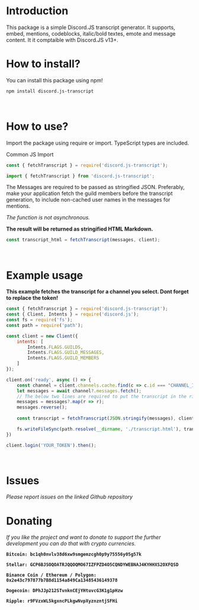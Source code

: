 # Introduction

This package is a simple Discord.JS transcript generator. It supports, embed, mentions, codeblocks, italic/bold textes, emote and message content. It it comptaible with Discord.JS v13+.

# How to install?

You can install this package using npm!

```bash
npm install discord.js-transcript
```
<br>

# How to use?

Import the package using require or import. TypeScript types are included.

Common JS Import
```js
const { fetchTranscript } = require('discord.js-transcript');
```

```ts
import { fetchTranscript } from 'discord.js-transcript';
```

The Messages are required to be passed as stringified JSON. Preferably, make your application fetch the guild members before the transcript generation, to include non-cached user names in the messages for mentions.

*The function is not asynchronous.*

**The result will be returned as stringified HTML Markdown.**

```js
const transcript_html = fetchTranscript(messages, client);
```
<br>


# Example usage

**This example fetches the transcript for a channel you select. Dont forget to replace the token!**

```js
const { fetchTranscript } = require('discord.js-transcript');
const { Client, Intents } = require('discord.js');
const fs = require('fs');
const path = require('path');

const client = new Client({
    intents: [
        Intents.FLAGS.GUILDS,
        Intents.FLAGS.GUILD_MESSAGES,
        Intents.FLAGS.GUILD_MEMBERS
    ]
});

client.on('ready', async () => {
    const channel = client.channels.cache.find(c => c.id === "CHANNEL_ID") || await client.channels.fetch("CHANNEL_ID");
    let messages = await channel?.messages.fetch();
    // The below two lines are required to put the transcript in the right order
    messages = messages?.map(r => r);
    messages.reverse();
    
    const transcript = fetchTranscript(JSON.stringify(messages), client);

    fs.writeFileSync(path.resolve(__dirname, './transcript.html'), transcript)
})

client.login('YOUR_TOKEN').then();
```
<br>


# Issues

*Please report issues on the linked Github repository*
<br>


# Donating

*If you like the project and want to donate to support the further development you can do that with crypto currencies.*

**`Bitcoin: bc1qh0nvlv38d6xw9smgemzcgh0p9y75556y05g57k`**

**`Stellar: GCP6BJSOQOATRJQQOQMO67IZFPZD4O5CQNDYWEBNAJ4KYHHXS2OXFQSD`**

**`Binance Coin / Ethereum / Polygon: 0x2e43c797877b7B8d1154a849Ca13485436149378`**

**`Dogecoin: DPhJJp212STvnknCEjYHtuvcG3K1g1pHzw`**

**`Ripple: r9FVzxWL5kgxncPLkgwNvpXyznzntjSFHi`**